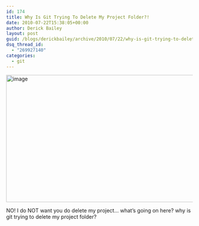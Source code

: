 ```yaml
---
id: 174
title: Why Is Git Trying To Delete My Project Folder?!
date: 2010-07-22T15:38:05+00:00
author: Derick Bailey
layout: post
guid: /blogs/derickbailey/archive/2010/07/22/why-is-git-trying-to-delete-my-project-folder.aspx
dsq_thread_id:
  - "269927140"
categories:
  - git
---
```

 <img style="border-bottom: 0px;border-left: 0px;border-top: 0px;border-right: 0px" border="0" alt="image" src="http://lostechies.com/derickbailey/files/2011/03/image_06B4F115.png" width="963" height="344" />

NO! I do NOT want you do delete my project… what’s going on here? why is git trying to delete my project folder?